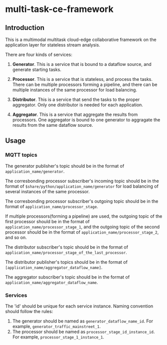 # multi-task-ce-framework

## Introduction
This is a multimodal multitask cloud-edge collaborative framework on the application layer for stateless stream analysis. 


There are four kinds of services: 

1. **Generator**. This is a service that is bound to a dataflow source, and generate starting tasks.

2. **Processor**. This is a service that is stateless, and process the tasks. There can be multiple processors forming a pipeline, and there can be multiple instances of the same processor for load balancing.

3. **Distributor**. This is a service that send the tasks to the proper aggregator. Only one distributor is needed for each application.

4. **Aggregator**. This is a service that aggregate the results from processors. One aggregator is bound to one generator to aggragate the results from the same dataflow source.

## Usage
### MQTT topics
The generator publisher's topic should be in the format of `application_name/generator`.

The corresbonding processor subscriber's incoming topic should be in the format of `$share/python/application_name/generator` for load balancing of several instances of the same processor.

The corresbonding processor subscriber's outgoing topic should be in the format of `application_name/processor_stage`.

If multiple processors(forming a pipeline) are used, the outgoing topic of the first processor should be in the format of `application_name/processor_stage_1`, and the outgoing topic of the second processor should be in the format of `application_name/processor_stage_2`, and so on.

The distributor subscriber's topic should be in the format of `application_name/processor_stage_of_the_last_processor`.

The distributor publisher's topics should be in the format of `[application_name/aggregator_dataflow_name]`.

The aggregator subscriber's topic should be in the format of `application_name/aggregator_dataflow_name`.

### Services
The 'id' should be unique for each service instance. Naming convention should
follow the rules:
1. The generator should be named as `generator_dataflow_name_id`. For example, `generator_traffic_mainstreet_1`.
2. The processor should be named as `processor_stage_id_instance_id`. For example, `processor_stage_1_instance_1`.